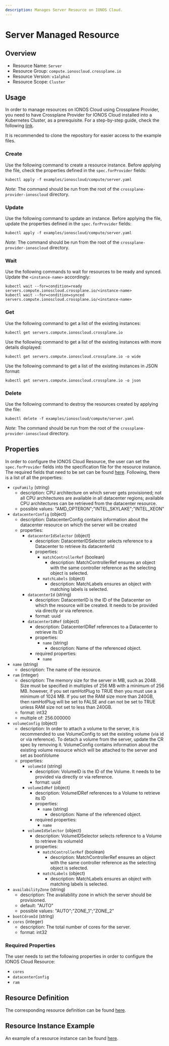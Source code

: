 ```yaml
---
description: Manages Server Resource on IONOS Cloud.
---
```


# Server Managed Resource

## Overview

* Resource Name: `Server`
* Resource Group: `compute.ionoscloud.crossplane.io`
* Resource Version: `v1alpha1`
* Resource Scope: `Cluster`

## Usage

In order to manage resources on IONOS Cloud using Crossplane Provider, you need to have Crossplane Provider for IONOS Cloud installed into a Kubernetes Cluster, as a prerequisite. For a step-by-step guide, check the following [link](https://github.com/ionos-cloud/crossplane-provider-ionoscloud/tree/master/examples/example.md).

It is recommended to clone the repository for easier access to the example files.

### Create

Use the following command to create a resource instance. Before applying the file, check the properties defined in the `spec.forProvider` fields:

```
kubectl apply -f examples/ionoscloud/compute/server.yaml
```

_Note_: The command should be run from the root of the `crossplane-provider-ionoscloud` directory.

### Update

Use the following command to update an instance. Before applying the file, update the properties defined in the `spec.forProvider` fields:

```
kubectl apply -f examples/ionoscloud/compute/server.yaml
```

_Note_: The command should be run from the root of the `crossplane-provider-ionoscloud` directory.

### Wait

Use the following commands to wait for resources to be ready and synced. Update the `<instance-name>` accordingly:

```
kubectl wait --for=condition=ready servers.compute.ionoscloud.crossplane.io/<instance-name>
kubectl wait --for=condition=synced servers.compute.ionoscloud.crossplane.io/<instance-name>
```

### Get

Use the following command to get a list of the existing instances:

```
kubectl get servers.compute.ionoscloud.crossplane.io
```

Use the following command to get a list of the existing instances with more details displayed:

```
kubectl get servers.compute.ionoscloud.crossplane.io -o wide
```

Use the following command to get a list of the existing instances in JSON format:

```
kubectl get servers.compute.ionoscloud.crossplane.io -o json
```

### Delete

Use the following command to destroy the resources created by applying the file:

```
kubectl delete -f examples/ionoscloud/compute/server.yaml
```

_Note_: The command should be run from the root of the `crossplane-provider-ionoscloud` directory.

## Properties

In order to configure the IONOS Cloud Resource, the user can set the `spec.forProvider` fields into the specification file for the resource instance. The required fields that need to be set can be found [here](#required-properties). Following, there is a list of all the properties:

* `cpuFamily` (string)
	* description: CPU architecture on which server gets provisioned; not all CPU architectures are available in all datacenter regions; available CPU architectures can be retrieved from the datacenter resource.
	* possible values: "AMD_OPTERON";"INTEL_SKYLAKE";"INTEL_XEON"
* `datacenterConfig` (object)
	* description: DatacenterConfig contains information about the datacenter resource on which the server will be created
	* properties:
		* `datacenterIdSelector` (object)
			* description: DatacenterIDSelector selects reference to a Datacenter to retrieve its datacenterId
			* properties:
				* `matchControllerRef` (boolean)
					* description: MatchControllerRef ensures an object with the same controller reference as the selecting object is selected.
				* `matchLabels` (object)
					* description: MatchLabels ensures an object with matching labels is selected.
		* `datacenterId` (string)
			* description: DatacenterID is the ID of the Datacenter on which the resource will be created. It needs to be provided via directly or via reference.
			* format: uuid
		* `datacenterIdRef` (object)
			* description: DatacenterIDRef references to a Datacenter to retrieve its ID
			* properties:
				* `name` (string)
					* description: Name of the referenced object.
			* required properties:
				* `name`
* `name` (string)
	* description: The name of the  resource.
* `ram` (integer)
	* description: The memory size for the server in MB, such as 2048. Size must be specified in multiples of 256 MB with a minimum of 256 MB. however, if you set ramHotPlug to TRUE then you must use a minimum of 1024 MB. If you set the RAM size more than 240GB, then ramHotPlug will be set to FALSE and can not be set to TRUE unless RAM size not set to less than 240GB.
	* format: int32
	* multiple of: 256.000000
* `volumeConfig` (object)
	* description: In order to attach a volume to the server, it is recommended to use VolumeConfig to set the existing volume (via id or via reference). To detach a volume from the server, update the CR spec by removing it. 
 VolumeConfig contains information about the existing volume resource which will be attached to the server and set as bootVolume
	* properties:
		* `volumeId` (string)
			* description: VolumeID is the ID of the Volume. It needs to be provided via directly or via reference.
			* format: uuid
		* `volumeIdRef` (object)
			* description: VolumeIDRef references to a Volume to retrieve its ID
			* properties:
				* `name` (string)
					* description: Name of the referenced object.
			* required properties:
				* `name`
		* `volumeIdSelector` (object)
			* description: VolumeIDSelector selects reference to a Volume to retrieve its volumeId
			* properties:
				* `matchControllerRef` (boolean)
					* description: MatchControllerRef ensures an object with the same controller reference as the selecting object is selected.
				* `matchLabels` (object)
					* description: MatchLabels ensures an object with matching labels is selected.
* `availabilityZone` (string)
	* description: The availability zone in which the server should be provisioned.
	* default: "AUTO"
	* possible values: "AUTO";"ZONE_1";"ZONE_2"
* `bootCdromId` (string)
* `cores` (integer)
	* description: The total number of cores for the server.
	* format: int32

### Required Properties

The user needs to set the following properties in order to configure the IONOS Cloud Resource:

* `cores`
* `datacenterConfig`
* `ram`

## Resource Definition

The corresponding resource definition can be found [here](https://github.com/ionos-cloud/crossplane-provider-ionoscloud/tree/master/package/crds/compute.ionoscloud.crossplane.io_servers.yaml).

## Resource Instance Example

An example of a resource instance can be found [here](https://github.com/ionos-cloud/crossplane-provider-ionoscloud/tree/master/examples/ionoscloud/compute/server.yaml).


